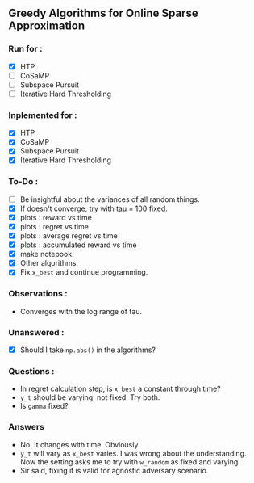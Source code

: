 ## Greedy Algorithms for Online Sparse Approximation


### Run for :
 - [x] HTP
 - [ ] CoSaMP
 - [ ] Subspace Pursuit
 - [ ] Iterative Hard Thresholding

### Inplemented for :
 - [x] HTP
 - [x] CoSaMP
 - [x] Subspace Pursuit
 - [x] Iterative Hard Thresholding
 
### To-Do :
 - [ ] Be insightful about the variances of all random things.
 - [x] If doesn't converge, try with tau = 100 fixed.
 - [x] plots : reward vs time
 - [x] plots : regret vs time
 - [x] plots : average regret vs time
 - [x] plots : accumulated reward vs time
 - [x] make notebook.
 - [x] Other algorithms.
 - [x] Fix `x_best` and continue programming.

### Observations :
 - Converges with the log range of tau.

### Unanswered :
 - [x] Should I take `np.abs()` in the algorithms?
 
### Questions :
 - In regret calculation step, is `x_best` a constant through time?
 - `y_t` should be varying, not fixed. Try both.
 - Is `gamma` fixed?

### Answers
 - No. It changes with time. Obviously.
 - `y_t` will vary as `x_best` varies. I was wrong about the understanding. Now the setting asks me to try with `w_random` as fixed and varying.
 - Sir said, fixing it is valid for agnostic adversary scenario.